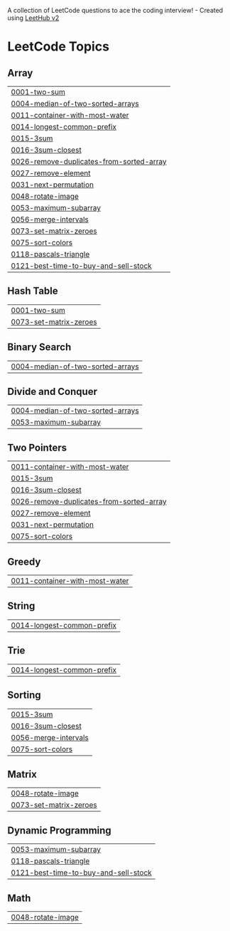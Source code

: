 A collection of LeetCode questions to ace the coding interview! - Created using [LeetHub v2](https://github.com/arunbhardwaj/LeetHub-2.0)
<!---LeetCode Topics Start-->
# LeetCode Topics
## Array
|  |
| ------- |
| [0001-two-sum](https://github.com/BhanuSri7997/Byte-by-Byte/tree/master/0001-two-sum) |
| [0004-median-of-two-sorted-arrays](https://github.com/BhanuSri7997/Byte-by-Byte/tree/master/0004-median-of-two-sorted-arrays) |
| [0011-container-with-most-water](https://github.com/BhanuSri7997/Byte-by-Byte/tree/master/0011-container-with-most-water) |
| [0014-longest-common-prefix](https://github.com/BhanuSri7997/Byte-by-Byte/tree/master/0014-longest-common-prefix) |
| [0015-3sum](https://github.com/BhanuSri7997/Byte-by-Byte/tree/master/0015-3sum) |
| [0016-3sum-closest](https://github.com/BhanuSri7997/Byte-by-Byte/tree/master/0016-3sum-closest) |
| [0026-remove-duplicates-from-sorted-array](https://github.com/BhanuSri7997/Byte-by-Byte/tree/master/0026-remove-duplicates-from-sorted-array) |
| [0027-remove-element](https://github.com/BhanuSri7997/Byte-by-Byte/tree/master/0027-remove-element) |
| [0031-next-permutation](https://github.com/BhanuSri7997/Byte-by-Byte/tree/master/0031-next-permutation) |
| [0048-rotate-image](https://github.com/BhanuSri7997/Byte-by-Byte/tree/master/0048-rotate-image) |
| [0053-maximum-subarray](https://github.com/BhanuSri7997/Byte-by-Byte/tree/master/0053-maximum-subarray) |
| [0056-merge-intervals](https://github.com/BhanuSri7997/Byte-by-Byte/tree/master/0056-merge-intervals) |
| [0073-set-matrix-zeroes](https://github.com/BhanuSri7997/Byte-by-Byte/tree/master/0073-set-matrix-zeroes) |
| [0075-sort-colors](https://github.com/BhanuSri7997/Byte-by-Byte/tree/master/0075-sort-colors) |
| [0118-pascals-triangle](https://github.com/BhanuSri7997/Byte-by-Byte/tree/master/0118-pascals-triangle) |
| [0121-best-time-to-buy-and-sell-stock](https://github.com/BhanuSri7997/Byte-by-Byte/tree/master/0121-best-time-to-buy-and-sell-stock) |
## Hash Table
|  |
| ------- |
| [0001-two-sum](https://github.com/BhanuSri7997/Byte-by-Byte/tree/master/0001-two-sum) |
| [0073-set-matrix-zeroes](https://github.com/BhanuSri7997/Byte-by-Byte/tree/master/0073-set-matrix-zeroes) |
## Binary Search
|  |
| ------- |
| [0004-median-of-two-sorted-arrays](https://github.com/BhanuSri7997/Byte-by-Byte/tree/master/0004-median-of-two-sorted-arrays) |
## Divide and Conquer
|  |
| ------- |
| [0004-median-of-two-sorted-arrays](https://github.com/BhanuSri7997/Byte-by-Byte/tree/master/0004-median-of-two-sorted-arrays) |
| [0053-maximum-subarray](https://github.com/BhanuSri7997/Byte-by-Byte/tree/master/0053-maximum-subarray) |
## Two Pointers
|  |
| ------- |
| [0011-container-with-most-water](https://github.com/BhanuSri7997/Byte-by-Byte/tree/master/0011-container-with-most-water) |
| [0015-3sum](https://github.com/BhanuSri7997/Byte-by-Byte/tree/master/0015-3sum) |
| [0016-3sum-closest](https://github.com/BhanuSri7997/Byte-by-Byte/tree/master/0016-3sum-closest) |
| [0026-remove-duplicates-from-sorted-array](https://github.com/BhanuSri7997/Byte-by-Byte/tree/master/0026-remove-duplicates-from-sorted-array) |
| [0027-remove-element](https://github.com/BhanuSri7997/Byte-by-Byte/tree/master/0027-remove-element) |
| [0031-next-permutation](https://github.com/BhanuSri7997/Byte-by-Byte/tree/master/0031-next-permutation) |
| [0075-sort-colors](https://github.com/BhanuSri7997/Byte-by-Byte/tree/master/0075-sort-colors) |
## Greedy
|  |
| ------- |
| [0011-container-with-most-water](https://github.com/BhanuSri7997/Byte-by-Byte/tree/master/0011-container-with-most-water) |
## String
|  |
| ------- |
| [0014-longest-common-prefix](https://github.com/BhanuSri7997/Byte-by-Byte/tree/master/0014-longest-common-prefix) |
## Trie
|  |
| ------- |
| [0014-longest-common-prefix](https://github.com/BhanuSri7997/Byte-by-Byte/tree/master/0014-longest-common-prefix) |
## Sorting
|  |
| ------- |
| [0015-3sum](https://github.com/BhanuSri7997/Byte-by-Byte/tree/master/0015-3sum) |
| [0016-3sum-closest](https://github.com/BhanuSri7997/Byte-by-Byte/tree/master/0016-3sum-closest) |
| [0056-merge-intervals](https://github.com/BhanuSri7997/Byte-by-Byte/tree/master/0056-merge-intervals) |
| [0075-sort-colors](https://github.com/BhanuSri7997/Byte-by-Byte/tree/master/0075-sort-colors) |
## Matrix
|  |
| ------- |
| [0048-rotate-image](https://github.com/BhanuSri7997/Byte-by-Byte/tree/master/0048-rotate-image) |
| [0073-set-matrix-zeroes](https://github.com/BhanuSri7997/Byte-by-Byte/tree/master/0073-set-matrix-zeroes) |
## Dynamic Programming
|  |
| ------- |
| [0053-maximum-subarray](https://github.com/BhanuSri7997/Byte-by-Byte/tree/master/0053-maximum-subarray) |
| [0118-pascals-triangle](https://github.com/BhanuSri7997/Byte-by-Byte/tree/master/0118-pascals-triangle) |
| [0121-best-time-to-buy-and-sell-stock](https://github.com/BhanuSri7997/Byte-by-Byte/tree/master/0121-best-time-to-buy-and-sell-stock) |
## Math
|  |
| ------- |
| [0048-rotate-image](https://github.com/BhanuSri7997/Byte-by-Byte/tree/master/0048-rotate-image) |
<!---LeetCode Topics End-->